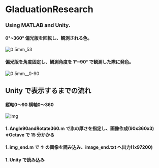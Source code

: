# GladuationResearch

### Using MATLAB and Unity.

#### 0°~360° 偏光版を回転し、観測される色。

![0 5mm_53](https://user-images.githubusercontent.com/57553474/82459059-6ece5300-9af2-11ea-8c03-da1ad8b5e935.png)

#### 偏光版を角度固定し、観測角度を 1°~90° で観測した際に発色。

![0 5mm__0-90](https://user-images.githubusercontent.com/57553474/82459081-74c43400-9af2-11ea-9334-38ac771a166f.png)

## Unity で表示するまでの流れ

#### 縦軸0～90 横軸0～360

![img](https://user-images.githubusercontent.com/57553474/83354563-77494800-a394-11ea-80f5-d2759bc67dc2.png)

#### 1. Angle90andRotate360.m で氷の厚さを指定し、画像作成(90x360x3) ※Octave で 15 分かかる

#### 1. img_end.m で ↑ の画像を読み込み、image_end.txt へ出力(1x97200)

#### 1. Unity で読み込み
